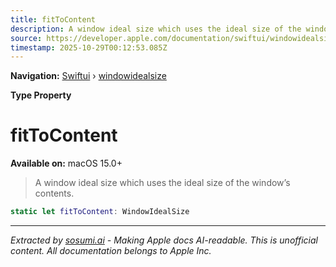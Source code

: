 ```yaml
---
title: fitToContent
description: A window ideal size which uses the ideal size of the window’s contents.
source: https://developer.apple.com/documentation/swiftui/windowidealsize/fittocontent
timestamp: 2025-10-29T00:12:53.085Z
---
```


**Navigation:** [Swiftui](/documentation/swiftui) › [windowidealsize](/documentation/swiftui/windowidealsize)

**Type Property**

# fitToContent

**Available on:** macOS 15.0+

> A window ideal size which uses the ideal size of the window’s contents.

```swift
static let fitToContent: WindowIdealSize
```

---

*Extracted by [sosumi.ai](https://sosumi.ai) - Making Apple docs AI-readable.*
*This is unofficial content. All documentation belongs to Apple Inc.*
